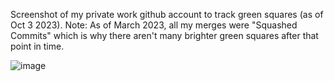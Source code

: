 Screenshot of my private work github account to track green squares (as of Oct 3 2023).
Note: As of March 2023, all my merges were "Squashed Commits" which is why there aren't many brighter green squares after that point in time. 

![image](https://github.com/avcoder/view-contributions-green-squares-2023/assets/7874705/bcb626b3-a1be-49f3-a9d1-c3d3b9843672)






